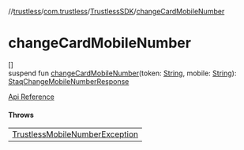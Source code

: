 //[trustless](../../../index.md)/[com.trustless](../index.md)/[TrustlessSDK](index.md)/[changeCardMobileNumber](change-card-mobile-number.md)

# changeCardMobileNumber

[]\
suspend fun [changeCardMobileNumber](change-card-mobile-number.md)(token: [String](https://kotlinlang.org/api/latest/jvm/stdlib/kotlin/-string/index.html), mobile: [String](https://kotlinlang.org/api/latest/jvm/stdlib/kotlin/-string/index.html)): [StaqChangeMobileNumberResponse](../../com.trustless.requests.cards/-staq-change-mobile-number-response/index.md)

[Api Reference](https://developer.finto.io/docs/apis/cards#/Cards/Set%20a%20mobile%20number)

#### Throws

| |
|---|
| [TrustlessMobileNumberException](../../com.trustless.exceptions/-trustless-mobile-number-exception/index.md) |
